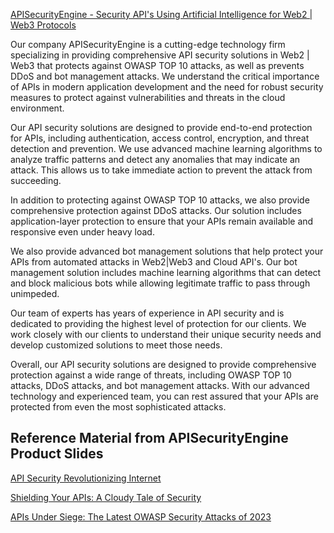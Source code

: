 [APISecurityEngine - Security API's Using Artificial Intelligence for Web2 | Web3 Protocols](https://apisecurityengine.com/)

Our company APISecurityEngine is a cutting-edge technology firm specializing in providing comprehensive API security solutions in Web2 | Web3 that protects against OWASP TOP 10 attacks, as well as prevents DDoS and bot management attacks. We understand the critical importance of APIs in modern application development and the need for robust security measures to protect against vulnerabilities and threats in the cloud environment.

Our API security solutions are designed to provide end-to-end protection for APIs, including authentication, access control, encryption, and threat detection and prevention. We use advanced machine learning algorithms to analyze traffic patterns and detect any anomalies that may indicate an attack. This allows us to take immediate action to prevent the attack from succeeding.

In addition to protecting against OWASP TOP 10 attacks, we also provide comprehensive protection against DDoS attacks. Our solution includes application-layer protection to ensure that your APIs remain available and responsive even under heavy load.

We also provide advanced bot management solutions that help protect your APIs from automated attacks in Web2|Web3 and Cloud API's. Our bot management solution includes machine learning algorithms that can detect and block malicious bots while allowing legitimate traffic to pass through unimpeded.

Our team of experts has years of experience in API security and is dedicated to providing the highest level of protection for our clients. We work closely with our clients to understand their unique security needs and develop customized solutions to meet those needs.

Overall, our API security solutions are designed to provide comprehensive protection against a wide range of threats, including OWASP TOP 10 attacks, DDoS attacks, and bot management attacks. With our advanced technology and experienced team, you can rest assured that your APIs are protected from even the most sophisticated attacks.

## Reference Material from APISecurityEngine Product Slides

[API Security Revolutionizing Internet](https://github.com/spartancyberultron/apisecurityengine/blob/main/API%20Security%20Revolutionizing%20Internet.pdf)

[Shielding Your APIs: A Cloudy Tale of Security](https://github.com/spartancyberultron/apisecurityengine/blob/main/Shielding%20Your%20APIs%20A%20Cloudy%20Tale%20of%20Security.pdf)

[APIs Under Siege: The Latest OWASP Security Attacks of 2023](https://github.com/spartancyberultron/apisecurityengine/blob/main/APIs%20Under%20Siege%20The%20Latest%20OWASP%20Security%20Attacks%20of%202023.pdf)
